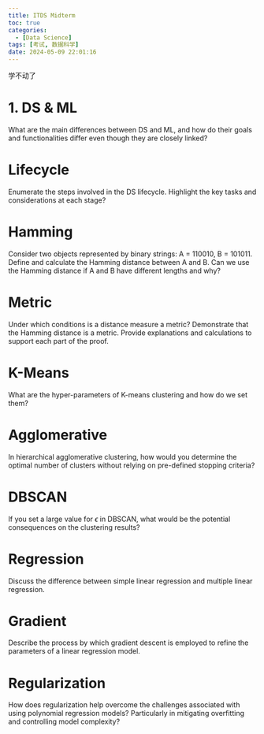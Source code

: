 ```yaml
---
title: ITDS Midterm
toc: true
categories:
  - [Data Science]
tags: [考试, 数据科学]
date: 2024-05-09 22:01:16
---
```


学不动了

<!-- more -->

# 1. DS & ML

What are the main differences between DS and ML, and how do their goals and functionalities differ even though they are closely linked?

# Lifecycle

Enumerate the steps involved in the DS lifecycle. Highlight the key tasks and considerations at each stage?

# Hamming

Consider two objects represented by binary strings:
A = 110010, B = 101011.
Define and calculate the Hamming distance between A and B.
Can we use the Hamming distance if A and B have different lengths and why?

# Metric

Under which conditions is a distance measure a metric?
Demonstrate that the Hamming distance is a metric.
Provide explanations and calculations to support each part of the proof.

# K-Means

What are the hyper-parameters of K-means clustering and how do we set them?

# Agglomerative

In hierarchical agglomerative clustering, how would you determine the optimal number of clusters without relying on pre-defined stopping criteria?

# DBSCAN

If you set a large value for $\epsilon$ in DBSCAN, what would be the potential consequences on the clustering results?

# Regression

Discuss the difference between simple linear regression and multiple linear regression.

# Gradient

Describe the process by which gradient descent is employed to refine the parameters of a linear regression model.

# Regularization

How does regularization help overcome the challenges associated with using polynomial regression models?
Particularly in mitigating overfitting and controlling model complexity?
